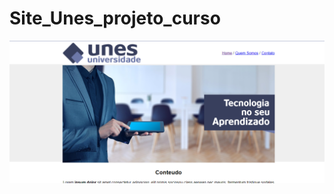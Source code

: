 # Site_Unes_projeto_curso
<a href='https://heuristic-panini-b05923.netlify.app/'><img src='_imagens/site.png'></a>
